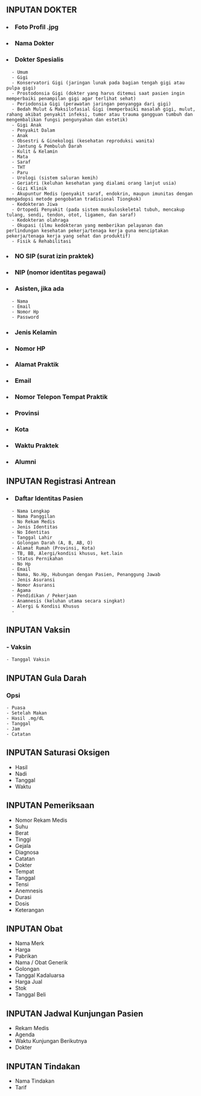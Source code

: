 ## INPUTAN DOKTER
### <li> Foto Profil .jpg
### <li> Nama Dokter
### <li> Dokter Spesialis
      - Umum
      - Gigi
      - Konservatori Gigi (jaringan lunak pada bagian tengah gigi atau pulpa gigi)
      - Prostodonsia Gigi (dokter yang harus ditemui saat pasien ingin memperbaiki penampilan gigi agar terlihat sehat)
      - Periodonsia Gigi (perawatan jaringan penyangga dari gigi)
      - Bedah Mulut & Maksilofasial Gigi (memperbaiki masalah gigi, mulut, rahang akibat penyakit infeksi, tumor atau trauma gangguan tumbuh dan mengembalikan fungsi pengunyahan dan estetik)
      - Gigi Anak
      - Penyakit Dalam
      - Anak
      - Obsestri & Ginekologi (kesehatan reproduksi wanita)
      - Jantung & Pembuluh Darah
      - Kulit & Kelamin
      - Mata
      - Saraf
      - THT
      - Paru
      - Urologi (sistem saluran kemih)
      - Geriatri (keluhan kesehatan yang dialami orang lanjut usia)
      - Gizi Klinik
      - Akupuntur Medis (penyakit saraf, endokrin, maupun imunitas dengan mengadopsi metode pengobatan tradisional Tiongkok)
      - Kedokteran Jiwa
      - Ortopedi Penyakit (pada sistem muskuloskeletal tubuh, mencakup tulang, sendi, tendon, otot, ligamen, dan saraf)
      - Kedokteran olahraga
      - Okupasi (ilmu kedokteran yang memberikan pelayanan dan perlindungan kesehatan pekerja/tenaga kerja guna menciptakan pekerja/tenaga kerja yang sehat dan produktif)
      - Fisik & Rehabilitasi
### <li> NO SIP (surat izin praktek)
### <li> NIP (nomor identitas pegawai)
### <li> Asisten, jika ada
      - Nama
      - Email
      - Nomor Hp
      - Password
### <li> Jenis Kelamin
### <li> Nomor HP
### <li> Alamat Praktik
### <li> Email
### <li> Nomor Telepon Tempat Praktik
### <li> Provinsi
### <li> Kota
### <li> Waktu Praktek
### <li> Alumni
      
## INPUTAN Registrasi Antrean
### <li> Daftar Identitas Pasien
      - Nama Lengkap
      - Nama Panggilan
      - No Rekam Medis
      - Jenis Identitas
      - No Identitas
      - Tanggal Lahir
      - Golongan Darah (A, B, AB, O)
      - Alamat Rumah (Provinsi, Kota)
      - TB, BB, Alergi/kondisi khusus, ket.lain
      - Status Pernikahan
      - No Hp
      - Email
      - Nama, No.Hp, Hubungan dengan Pasien, Penanggung Jawab
      - Jenis Asuransi
      - Nomor Asuransi
      - Agama
      - Pendidikan / Pekerjaan
      - Anamnesis (keluhan utama secara singkat)
      - Alergi & Kondisi Khusus
      - 
 
## INPUTAN Vaksin
### - Vaksin
    - Tanggal Vaksin

## INPUTAN Gula Darah
### Opsi
    - Puasa
    - Setelah Makan
    - Hasil .mg/dL
    - Tanggal
    - Jam
    - Catatan
      
## INPUTAN Saturasi Oksigen
   - Hasil
   - Nadi
   - Tanggal
   - Waktu      

## INPUTAN Pemeriksaan
   - Nomor Rekam Medis
   - Suhu 
   - Berat
   - Tinggi
   - Gejala
   - Diagnosa
   - Catatan
   - Dokter
   - Tempat
   - Tanggal
   - Tensi
   - Anemnesis 
   - Durasi
   - Dosis
   - Keterangan
 
 ## INPUTAN Obat
   - Nama Merk
   - Harga
   - Pabrikan
   - Nama / Obat Generik
   - Golongan
   - Tanggal Kadaluarsa
   - Harga Jual
   - Stok
   - Tanggal Beli

## INPUTAN Jadwal Kunjungan Pasien
   - Rekam Medis
   - Agenda
   - Waktu Kunjungan Berikutnya
   - Dokter
   
## INPUTAN Tindakan
  - Nama Tindakan
  - Tarif 

      
   
      
 
 
      
      
      
      
      
      
      
      
